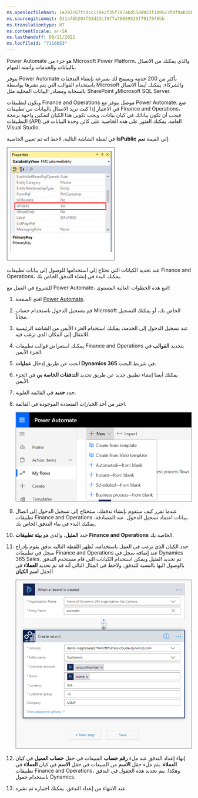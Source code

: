 ```yaml
---
ms.openlocfilehash: 1e293c67fc0cc119e2f35f787abd558d923f1495c3f8f9ab108803d60d9026ed
ms.sourcegitcommit: 511a76b204f93d23cf9f7a70059525f79170f6bb
ms.translationtype: HT
ms.contentlocale: ar-SA
ms.lasthandoff: 08/11/2021
ms.locfileid: "7116053"
---
```

Power Automate هو جزء من Microsoft Power Platform، والذي يمكنك من الاتصال بالبيانات والخدمات وأتمته المهام. 

يتوفر Power Automate بأكثر من 200 خدمة ويسمح لك بسرعة بإنشاء التدفقات باستخدام القوالب التي يتم نشرها بواسطة Microsoft والشركاء. يمكنك أيضاً الاتصال بالسحابة ومصادر البيانات المحلية مثل SharePoint وMicrosoft SQL Server.

ويكون لتطبيقات Finance and Operations موصل يتوفر مع Power Automate. ضع في الاعتبار إذا كنت تريد الاتصال بالبيانات من تطبيقات Finance and Operations، فيجب أن تكون بياناتك في كيان بيانات، ويجب تكوين هذا الكيان لتمكين واجهة برمجة التطبيقات (API) العامة. يمكنك العثور على هذه الخاصية على كائن وحدة البيانات في Visual Studio.

في لقطة الشاشة التالية، لاحظ انه تم تعيين الخاصية **IsPublic** إلى القيمة **نعم**. 

![توضح هذه الصورة كيفية التحقق من أن طريقة عرض كيان البيانات هي "عام".](../media/properties.png)

عند تحديد الكيانات التي تحتاج إلى استخدامها للوصول إلى بيانات تطبيقات Finance and Operations، يمكنك البدء في إنشاء التدفق الخاص بك.

للشروع في العمل مع Power Automate، اتبع هذه الخطوات العالية المستوى:

1.  افتح الصفحة [Power Automate](https://flow.microsoft.com/?azure-portal=true).
2.  قم بتسجيل الدخول باستخدام حساب Microsoft الخاص بك، أو يمكنك التسجيل مجاناً.
3.  عند تسجيل الدخول إلى الخدمة، يمكنك استخدام الجزء الأيمن من الشاشة الرئيسية للانتقال إلى المكان الذي ترغب فيه.
4.  يمكنك استعراض قوالب تطبيقات Finance and Operations بتحديد **القوالب** في الجزء الأيمن.
5.  ابحث عن طريق إدخال **عمليات Dynamics 365** في شريط البحث.
6.  يمكنك أيضا إنشاء تطبيق جديد عن طريق تحديد **التدفقات الخاصة بي** في الجزء الأيمن.
7.  حدد **جديد** في القائمة العلوية.
8.  اختر من أحد الخيارات المتعددة الموجودة في القائمة.

    ![توضح هذه الصورة كيفية إنشاء تطبيق جديد في القسم التدفقات الخاصة بي.](../media/flow-new-button.png) 
9.  عندما تقرر كيف ستقوم بإنشاء تدفقك، ستحتاج إلى تسجيل الدخول إلى اتصال تطبيقات Finance and Operations ببيانات اعتماد تسجيل الدخول. عند المصادقة، يمكنك البدء في بناء التدفق الخاص بك.
10. حدد **المثيل**، والذي هو **بيئة تطبيقات Finance and Operations** الخاصة بك.
11. حدد الكيان الذي ترغب في العمل باستخدامه. تُظهر اللقطة التالية تدفق يقوم بإدراج سجل في تطبيقات Finance and Operations عند إضافة سجل في Dynamics 365 Sales. تم تحديد المثيل ويمكن استخدام الكيانات التي قام مستخدم التدفق بالوصول اليها بالنسبة للتدفق. ولاحظ في المثال التالي أنه قد تم تحديد **العملاء** في الحقل **اسم الكيان**

    ![توضح هذه الصورة كيفية بدء إنشاء تدفق بواسطة ربطها ببيئة تطبيقات Finance and Operations.](../media/flow-entity.png) 
12. إنهاء إعداد التدفق عند ملء **رقم حساب** المبيعات في حقل **حساب العميل** في كيان **العملاء**. يتم ملء حقل **الاسم** من المبيعات في حقل **الاسم** في كيان **العملاء** في تطبيقات Finance and Operations، وهكذا. يتم تحديد هذه الحقول في التدفق باستخدام حقول Dynamics.
13. عند الانتهاء من إعداد التدفق، يمكنك اختباره ثم نشره.
